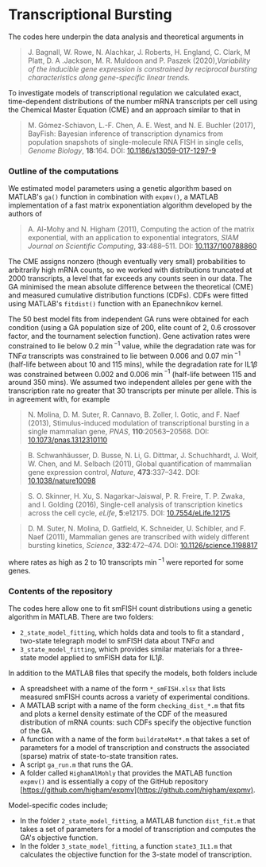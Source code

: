 # Transcriptional Bursting #

The codes here underpin the data analysis and theoretical arguments in

>J. Bagnall, W. Rowe, N. Alachkar, J. Roberts, H. England, C. Clark, M Platt, D. A .Jackson, M. R. Muldoon and P. Paszek (2020),*Variability of the inducible gene expression is constrained by reciprocal bursting characteristics along gene-specific linear trends.*

To investigate models of transcriptional regulation we calculated exact, time-dependent distributions of the number mRNA transcripts per cell using the Chemical Master Equation (CME) and an approach similar to that in

>M. Gómez-Schiavon, L.-F. Chen, A. E. West, and N. E. Buchler (2017), BayFish: Bayesian inference of transcription dynamics from population snapshots of single-molecule RNA FISH in single cells, *Genome Biology*, **18**:164. DOI: [10.1186/s13059-017-1297-9](https://doi.org/10.1186/s13059-017-1297-9)


### Outline of the computations ###
We estimated model parameters using a genetic algorithm based on MATLAB's `ga()` function in combination with `expmv()`, a MATLAB implementation of a fast matrix exponentiation algorithm developed by the authors of

>A. Al-Mohy and N. Higham (2011), Computing the action of the matrix exponential, with an application to exponential integrators, *SIAM Journal on Scientific Computing*, **33**:488–511. DOI: [10.1137/100788860](https://doi.org/10.1137/100788860)

The CME assigns nonzero (though eventually very small) probabilities to arbitrarily high mRNA counts, so we worked with distributions truncated at 2000 transcripts, a level that far exceeds any counts seen in our data.  The GA minimised the mean absolute difference between the theoretical (CME) and measured cumulative distribution functions (CDFs). CDFs were fitted using MATLAB's `fitdist()` function with an Epanechnikov kernel.

The 50 best model fits from independent GA runs were obtained for each condition (using a GA population size of 200, elite count of 2, 0.6 crossover factor, and the tournament selection function). Gene activation rates were constrained to lie below 0.2 min$\,^{-1}$ value, while the degradation rate was for TNF$\alpha$ transcripts was constrained to lie between 0.006 and 0.07 min$\,^{-1}$ (half-life between about 10 and 115 mins), while the degradation rate for IL1$\beta$ was constrained between 0.002 and 0.006 min$\,^{-1}$ (half-life between 115 and around 350 mins). We assumed two independent alleles per gene with the transcription rate no greater that 30 transcripts per minute per allele. This is in agreement with, for example

> N. Molina, D. M. Suter, R. Cannavo, B. Zoller, I. Gotic, and F. Naef (2013), Stimulus-induced modulation of transcriptional bursting in a single mammalian gene, *PNAS*, **110**:20563–20568. DOI: [10.1073/pnas.1312310110](https://dx.doi.org/10.1073/pnas.1312310110)

> B. Schwanhäusser, D. Busse, N. Li, G. Dittmar, J. Schuchhardt, J. Wolf, W. Chen, and M. Selbach (2011), Global quantification of mammalian gene expression control, *Nature*, **473**:337–342. DOI: [10.1038/nature10098](https://dx.doi.org/10.1038/nature10098)

>S. O. Skinner, H. Xu, S. Nagarkar-Jaiswal, P. R. Freire, T. P. Zwaka, and I. Golding (2016), Single-cell analysis of transcription kinetics across the cell cycle, *eLife*, **5**:e12175. DOI: [10.7554/eLife.12175](https://dx.doi.org/10.7554/eLife.12175)

> D. M. Suter, N. Molina, D. Gatfield, K. Schneider, U. Schibler, and F. Naef (2011),  Mammalian genes are transcribed with widely different bursting kinetics, *Science*, **332**:472–474. DOI: [10.1126/science.1198817](https://dx.doi.org/10.1126/science.1198817)


where rates as high as 2 to 10 transcripts min$\,^{-1}$ were reported for some genes. 

### Contents of the repository ###
The codes here allow one to fit smFISH count distributions using a genetic algorithm in MATLAB. There are two folders:

* `2_state_model_fitting`, which holds data and tools to fit a standard , two-state telegraph model to smFISH data about TNF$\alpha$ and
* `3_state_model_fitting`, which provides similar materials for a three-state model applied to smFISH data for IL1$\beta$.

In addition to the MATLAB files that specify the models, both folders include

 * A spreadsheet with a name of the form `*_smFISH.xlsx` that lists measured smFISH counts across a variety of experimental conditions.
 * A MATLAB script with a name of the form `checking_dist_*.m` that fits and plots a kernel density estimate of the CDF of the measured distribution of mRNA counts: such CDFs specify the objective function of the GA.
* A function with a name of the form `buildrateMat*.m` that takes a set of parameters for a model of transcription and constructs the associated (sparse) matrix of state-to-state transition rates.
* A script `ga_run.m` that runs the GA.
* A folder called `HighamAlMohly` that provides the MATLAB function `expmv()` and is essentially a copy of the GitHub repository [https://github.com/higham/expmv](https://github.com/higham/expmv).

Model-specific codes include;

* In the folder `2_state_model_fitting`, a MATLAB function `dist_fit.m` that takes a set of parameters for a model of transcription and computes the GA's objective function.
* In the folder `3_state_model_fitting`, a function `state3_IL1.m` that calculates the objective function for the 3-state model of transcription.





